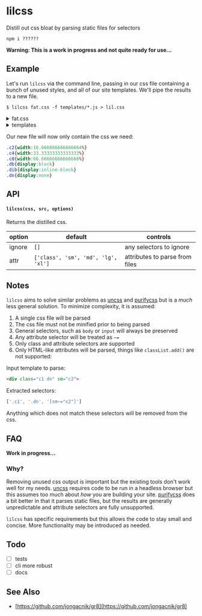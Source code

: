 # lilcss

Distill out css bloat by parsing static files for selectors

```
npm i ??????
```

**Warning: This is a work in progress and not quite ready for use...**

## Example

Let's run `lilcss` via the command line, passing in our css file containing a bunch of unused styles, and all of our site templates. We'll pipe the results to a new file.

```
$ lilcss fat.css -f templates/*.js > lil.css
```

<details>
  <summary>fat.css</summary>

  ```css
  .c1{width:8.333333333333332%}
  .c2{width:16.666666666666664%}
  .c3{width:25%}
  .c4{width:33.33333333333333%}
  .c5{width:41.66666666666667%}
  .c6{width:50%}
  .c7{width:58.333333333333336%}
  .c8{width:66.66666666666666%}
  .c9{width:75%}
  .c10{width:83.33333333333334%}
  .c11{width:91.66666666666666%}
  .c12{width:100%}
  .df{display:flex}
  .db{display:block}
  .dib{display:inline-block}
  .di{display:inline}
  .dt{display:table}
  .dtc{display:table-cell}
  .dtr{display:table-row}
  .dn{display:none}
  ```

</details>

<details>
  <summary>templates</summary>

  ```js
  module.exports = html`
    <div class="c2 ${show ? 'db' : 'dn'}"></div>
  `
  ```

  ```js
  module.exports = html`
    <div class="c4 dib"></div>
    <div class="c8 dib"></div>
  `
  ```

</details>

Our new file will now only contain the css we need:

```css
.c2{width:16.666666666666664%}
.c4{width:33.33333333333333%}
.c8{width:66.66666666666666%}
.db{display:block}
.dib{display:inline-block}
.dn{display:none}
```

## API

#### `lilcss(css, src, options)`

Returns the distilled css.

| option | default | controls |
| --- | --- | --- |
| ignore | `[]` | any selectors to ignore |
| attr | `['class', 'sm', 'md', 'lg', 'xl']` | attributes to parse from files |

## Notes

`lilcss` aims to solve similar problems as [uncss](https://github.com/giakki/uncss) and [purifycss](https://github.com/purifycss/purifycss) but is a *much* less general solution. To minimize complexity, it is assumed:

1. A single css file will be parsed
2. The css file must not be minified prior to being parsed
3. General selectors, such as `body` or `input` will always be preserved
4. Any attribute selector will be treated as `~=`
5. Only class and attribute selectors are supported
6. Only HTML-like attributes will be parsed, things like `classList.add()` are not supported:

Input template to parse:
```html
<div class="c1 dn" sm="c2">
```

Extracted selectors:
```js
['.c1', '.dn', '[sm~="c2"]']
```

Anything which does not match these selectors will be removed from the css.

## FAQ

**Work in progress...**

### Why?

Removing unused css output is important but the existing tools don't work well for my needs. [uncss](https://github.com/giakki/uncss) requires code to be run in a headless browser but this assumes too much about *how* you are building your site. [purifycss](https://github.com/purifycss/purifycss) does a bit better in that it parses static files, but the results are generally unpredictable and attribute selectors are fully unsupported.

`lilcss` has specific requirements but this allows the code to stay small and concise. More functionality may be introduced as needed.

## Todo

- [ ] tests
- [ ] cli more robust
- [ ] docs

## See Also

- [https://github.com/jongacnik/gr8](https://github.com/jongacnik/gr8)
